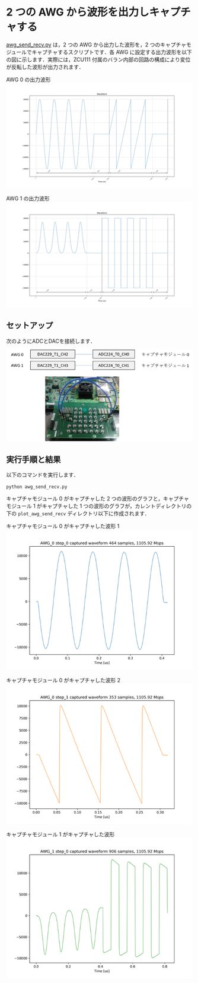 # 2 つの AWG から波形を出力しキャプチャする

[awg_send_recv.py](../awg_send_recv.py) は，2 つの AWG から出力した波形を，2 つのキャプチャモジュールでキャプチャするスクリプトです．各 AWG に設定する出力波形を以下の図に示します．実際には，ZCU111 付属のバラン内部の回路の構成により変位が反転した波形が出力されます．

AWG 0 の出力波形       
![AWG 0 の出力波形](images/actual_seq_0_waveform.png)

AWG 1 の出力波形       
![AWG 1 の出力波形](images/actual_seq_1_waveform.png)

## セットアップ

次のようにADCとDACを接続します．

![セットアップ](../../docs/images/awg-x2-setup.png)

## 実行手順と結果

以下のコマンドを実行します．

```
python awg_send_recv.py
```

キャプチャモジュール 0 がキャプチャした 2 つの波形のグラフと，キャプチャモジュール 1 がキャプチャした 1 つの波形のグラフが，カレントディレクトリの下の `plot_awg_send_recv` ディレクトリ以下に作成されます．

キャプチャモジュール 0 がキャプチャした波形 1
![キャプチャモジュール 0 がキャプチャした波形 1](images/AWG_0_step_0_captured.png)

キャプチャモジュール 0 がキャプチャした波形 2
![キャプチャモジュール 0 がキャプチャした波形 2](images/AWG_0_step_1_captured.png)

キャプチャモジュール 1 がキャプチャした波形        
![キャプチャモジュール 1 がキャプチャした波形](images/AWG_1_step_0_captured.png)

